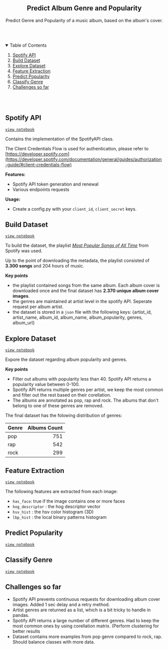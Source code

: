 <!-- PROJECT LOGO -->
<p align="center">
  <h2 align="center">Predict Album Genre and Popularity</h2>
  <p align="center">
    Predict Genre and Popularity of a music album, based on the album's cover.
  </p>
  <br>
  <br>
</p>


<!-- TABLE OF CONTENTS -->
<details open="open">
  <summary>Table of Contents</summary>
  <ol>
    <li>
      <a href="#spotify-api">Spotify API</a>
    </li>
    <li>
      <a href="#build-dataset">Build Dataset</a>
    </li>
        <li>
      <a href="#explore-dataset">Explore Dataset</a>
    </li>
     </li>
    <li>
      <a href="#feature-extraction">Feature Extraction</a>
    </li>
    <li>
      <a href="#predict-popularity">Predict Popularity</a>
    </li>
    <li>
      <a href="#classify-genre">Classify Genre</a>
    </li>
    <li>
      <a href="#challenges-so-far">Challenges so far</a>
    </li>
  </ol>
  <br>
  <br>
</details>
 
 
## Spotify API    

[`view notebook`](https://nbviewer.jupyter.org/github/bojito/ml-album-popularity/blob/main/1%20-%20Spotify%20API.ipynb)
  
Contains the implementation of the SpotifyAPI class. 

The Client Credentials Flow is used for authentication, please refer to [https://developer.spotify.com](https://developer.spotify.com/documentation/general/guides/authorization-guide/#client-credentials-flow)

**Features:**
* Spotify API token generation and renewal
* Various endpoints requests

**Usage:**
* Create a config.py with your `client_id`, `client_secret` keys.



## Build Dataset

[`view notebook`](https://nbviewer.jupyter.org/github/bojito/ml-album-popularity/blob/main/2%20-%20Build%20Dataset.ipynb)

To build the dataset, the playlist [*Most Popular Songs of All Time*](https://open.spotify.com/playlist/4o8NBsWreC3OnKePUYw0dg?si=KfEHTYmESlORo6CeDsf1bg) from Spotify was used.

Up to the point of downloading the metadata, the playlist consisted of **3.300 songs** and 204 hours of music.

**Key points**

* the playlist contained songs from the same album. Each album cover is downloaded once and the final dataset has **2.370 unique album cover images**.
* the genres are maintained at artist level in the spotify API. Seperate request per album artist.
* the dataset is stored in a `json` file with the following keys: {artist_id, artist_name, album_id, album_name, album_popularity, genres, album_url}


## Explore Dataset 

[`view notebook`](https://nbviewer.jupyter.org/github/bojito/ml-album-popularity/blob/main/3%20-%20Explore%20Dataset.ipynb)

Expore the dataset regarding album popularity and genres. 

**Key points**

* Filter out albums with popularity less than 40. Spotify API returns a popularity value between 0-100.
* Spotify API returns multiple genres per artist, we keep the most common and filter out the rest based on their corellation.
* The albums are annotated as pop, rap and rock. The albums that don't belong to one of these genres are removed. 

The final dataset has the folowing distribution of genres:

| Genre         | Albums Count      | 
| ------------- |-----------:| 
| pop           |         751| 
| rap           |         542| 
| rock          |         299| 



## Feature Extraction 

[`view notebook`](https://nbviewer.jupyter.org/github/bojito/ml-album-popularity/blob/main/4%20-%20Extract%20Features.ipynb)

The following features are extracted from each image:

* `has_face`: true if the image contains one or more faces
* `hog_descriptor` : the hog descriptor vector 
* `hsv_hist` : the hsv color histogram (3D)
* `lbp_hist` : the local binary patterns histogram

## Predict Popularity

[`view notebook`](https://nbviewer.jupyter.org/github/bojito/ml-album-popularity/blob/main/5%20-%20Predict%20Popularity.ipynb)

## Classify Genre

[`view notebook`](https://github.com/bojito/ml-album-popularity/blob/main/6%20-%20Classify%20Genre.ipynb)




## Challenges so far 

* Spotify API prevents continuous requests for downloading album cover images. Added 1 sec delay and a retry method.
* Artist genres are returned as a list, which is a bit tricky to handle in pandas. 
* Spotify API returns a large number of different genres. Had to keep the most common ones by using corellation matrix. (Perform clustering for better results
* Dataset contains more examples from pop genre compared to rock, rap. Should balance classes with more data.
